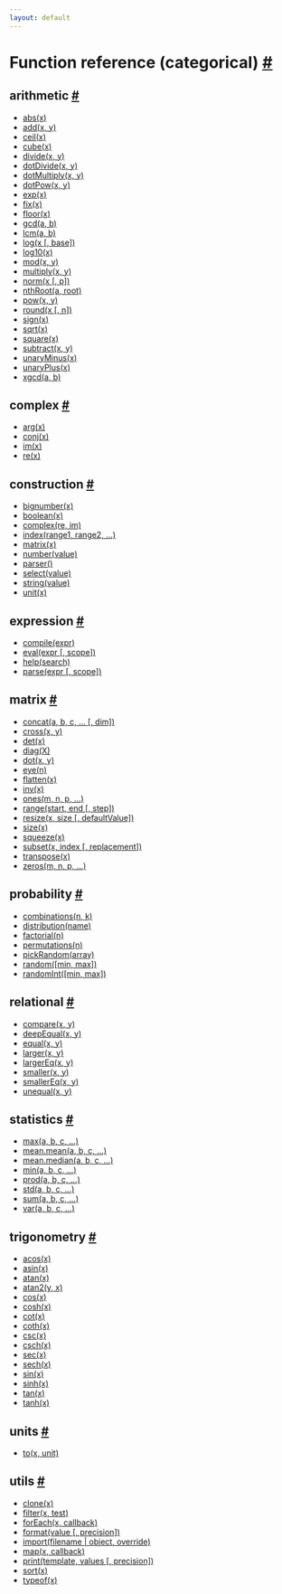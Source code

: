 ```yaml
---
layout: default
---
```


<h1 id="function-reference-categorical">Function reference (categorical) <a href="#function-reference-categorical" title="Permalink">#</a></h1>

<h2 id="arithmetic">arithmetic <a href="#arithmetic" title="Permalink">#</a></h2>

- [abs(x)](abs.html)
- [add(x, y)](add.html)
- [ceil(x)](ceil.html)
- [cube(x)](cube.html)
- [divide(x, y)](divide.html)
- [dotDivide(x, y)](dotDivide.html)
- [dotMultiply(x, y)](dotMultiply.html)
- [dotPow(x, y)](dotPow.html)
- [exp(x)](exp.html)
- [fix(x)](fix.html)
- [floor(x)](floor.html)
- [gcd(a, b)](gcd.html)
- [lcm(a, b)](lcm.html)
- [log(x [, base])](log.html)
- [log10(x)](log10.html)
- [mod(x, y)](mod.html)
- [multiply(x, y)](multiply.html)
- [norm(x [, p])](norm.html)
- [nthRoot(a, root)](nthRoot.html)
- [pow(x, y)](pow.html)
- [round(x [, n])](round.html)
- [sign(x)](sign.html)
- [sqrt(x)](sqrt.html)
- [square(x)](square.html)
- [subtract(x, y)](subtract.html)
- [unaryMinus(x)](unaryMinus.html)
- [unaryPlus(x)](unaryPlus.html)
- [xgcd(a, b)](xgcd.html)

<h2 id="complex">complex <a href="#complex" title="Permalink">#</a></h2>

- [arg(x)](arg.html)
- [conj(x)](conj.html)
- [im(x)](im.html)
- [re(x)](re.html)

<h2 id="construction">construction <a href="#construction" title="Permalink">#</a></h2>

- [bignumber(x)](bignumber.html)
- [boolean(x)](boolean.html)
- [complex(re, im)](complex.html)
- [index(range1, range2, ...)](index.html)
- [matrix(x)](matrix.html)
- [number(value)](number.html)
- [parser()](parser.html)
- [select(value)](select.html)
- [string(value)](string.html)
- [unit(x)](unit.html)

<h2 id="expression">expression <a href="#expression" title="Permalink">#</a></h2>

- [compile(expr)](compile.html)
- [eval(expr [, scope])](eval.html)
- [help(search)](help.html)
- [parse(expr [, scope])](parse.html)

<h2 id="matrix">matrix <a href="#matrix" title="Permalink">#</a></h2>

- [concat(a, b, c, ... [, dim])](concat.html)
- [cross(x, y)](cross.html)
- [det(x)](det.html)
- [diag(X)](diag.html)
- [dot(x, y)](dot.html)
- [eye(n)](eye.html)
- [flatten(x)](flatten.html)
- [inv(x)](inv.html)
- [ones(m, n, p, ...)](ones.html)
- [range(start, end [, step])](range.html)
- [resize(x, size [, defaultValue])](resize.html)
- [size(x)](size.html)
- [squeeze(x)](squeeze.html)
- [subset(x, index [, replacement])](subset.html)
- [transpose(x)](transpose.html)
- [zeros(m, n, p, ...)](zeros.html)

<h2 id="probability">probability <a href="#probability" title="Permalink">#</a></h2>

- [combinations(n, k)](combinations.html)
- [distribution(name)](distribution.html)
- [factorial(n)](factorial.html)
- [permutations(n)](permutations.html)
- [pickRandom(array)](pickRandom.html)
- [random([min, max])](random.html)
- [randomInt([min, max])](randomInt.html)

<h2 id="relational">relational <a href="#relational" title="Permalink">#</a></h2>

- [compare(x, y)](compare.html)
- [deepEqual(x, y)](deepEqual.html)
- [equal(x, y)](equal.html)
- [larger(x, y)](larger.html)
- [largerEq(x, y)](largerEq.html)
- [smaller(x, y)](smaller.html)
- [smallerEq(x, y)](smallerEq.html)
- [unequal(x, y)](unequal.html)

<h2 id="statistics">statistics <a href="#statistics" title="Permalink">#</a></h2>

- [max(a, b, c, ...)](max.html)
- [mean.mean(a, b, c, ...)](mean.html)
- [mean.median(a, b, c, ...)](median.html)
- [min(a, b, c, ...)](min.html)
- [prod(a, b, c, ...)](prod.html)
- [std(a, b, c, ...)](std.html)
- [sum(a, b, c, ...)](sum.html)
- [var(a, b, c, ...)](var.html)

<h2 id="trigonometry">trigonometry <a href="#trigonometry" title="Permalink">#</a></h2>

- [acos(x)](acos.html)
- [asin(x)](asin.html)
- [atan(x)](atan.html)
- [atan2(y, x)](atan2.html)
- [cos(x)](cos.html)
- [cosh(x)](cosh.html)
- [cot(x)](cot.html)
- [coth(x)](coth.html)
- [csc(x)](csc.html)
- [csch(x)](csch.html)
- [sec(x)](sec.html)
- [sech(x)](sech.html)
- [sin(x)](sin.html)
- [sinh(x)](sinh.html)
- [tan(x)](tan.html)
- [tanh(x)](tanh.html)

<h2 id="units">units <a href="#units" title="Permalink">#</a></h2>

- [to(x, unit)](to.html)

<h2 id="utils">utils <a href="#utils" title="Permalink">#</a></h2>

- [clone(x)](clone.html)
- [filter(x, test)](filter.html)
- [forEach(x, callback)](forEach.html)
- [format(value [, precision])](format.html)
- [import(filename | object, override)](import.html)
- [map(x, callback)](map.html)
- [print(template, values [, precision])](print.html)
- [sort(x)](sort.html)
- [typeof(x)](typeof.html)
